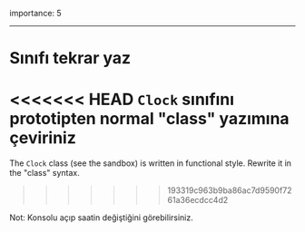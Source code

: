 importance: 5

---

# Sınıfı tekrar yaz

<<<<<<< HEAD
`Clock` sınıfını prototipten normal "class" yazımına çeviriniz
=======
The `Clock` class (see the sandbox) is written in functional style. Rewrite it in the "class" syntax.
>>>>>>> 193319c963b9ba86ac7d9590f7261a36ecdcc4d2

Not: Konsolu açıp saatin değiştiğini görebilirsiniz.
